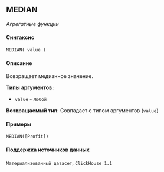 ## MEDIAN

_Агрегатные функции_

#### Синтаксис


```
MEDIAN( value )
```

#### Описание
Вовзращает медианное значение.

**Типы аргументов:**
- `value` - `Любой`


**Возвращаемый тип**: Совпадает с типом аргументов (`value`)

#### Примеры

```
MEDIAN([Profit])
```


#### Поддержка источников данных

`Материализованный датасет`, `ClickHouse 1.1`
